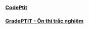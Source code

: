 ### [CodePtit](https://github.com/khoivux/CodePTIT)
### [GradePTIT - Ôn thi trắc nghiệm](https://gradeptit.web.app/practice-home)
